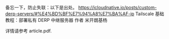 备忘一下，防止失联：以下是出处。
https://icloudnative.io/posts/custom-derp-servers/#%E4%BD%BF%E7%94%A8%E7%BA%AF-ip
Tailscale 基础教程：部署私有 DERP 中继服务器
作者
米开朗基杨

详情请参考 article.pdf.
